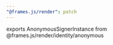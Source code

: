 ```yaml
---
"@frames.js/render": patch
---
```


exports AnonymousSignerInstance from @frames.js/render/identity/anonymous
